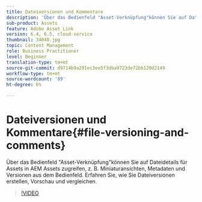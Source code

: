 ```yaml
---
title: Dateiversionen und Kommentare
description: 'Über das Bedienfeld "Asset-Verknüpfung"können Sie auf Dateidetails für Assets in AEM Assets zugreifen, z. B. Miniaturansichten, Metadaten und Versionen aus dem Bedienfeld. Erfahren Sie, wie Sie Dateiversionen erstellen, Vorschau und vergleichen.  '
sub-product: Assets
feature: Adobe Asset Link
version: 6.4, 6.5, cloud-service
thumbnail: 34048.jpg
topic: Content Management
role: Business Practitioner
level: Beginner
translation-type: tm+mt
source-git-commit: d9714b9a291ec3ee5f3dba9723de72bb120d2149
workflow-type: tm+mt
source-wordcount: '89'
ht-degree: 6%

---
```



# Dateiversionen und Kommentare{#file-versioning-and-comments}

Über das Bedienfeld &quot;Asset-Verknüpfung&quot;können Sie auf Dateidetails für Assets in AEM Assets zugreifen, z. B. Miniaturansichten, Metadaten und Versionen aus dem Bedienfeld. Erfahren Sie, wie Sie Dateiversionen erstellen, Vorschau und vergleichen.

>[!VIDEO](https://video.tv.adobe.com/v/34048/?quality=12)
